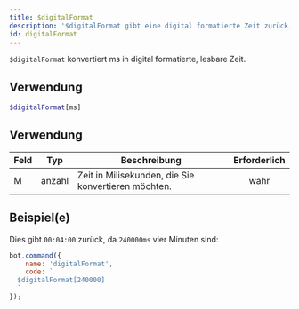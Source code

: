 ```yaml
---
title: $digitalFormat
description: '$digitalFormat gibt eine digital formatierte Zeit zurück, die von ms konvertiert wurde.'
id: digitalFormat
---
```


`$digitalFormat` konvertiert ms in digital formatierte, lesbare Zeit.

## Verwendung

```php
$digitalFormat[ms]
```

## Verwendung

| Feld | Typ    | Beschreibung                                        | Erforderlich |
| ---- | ------ | --------------------------------------------------- |:------------:|
| M    | anzahl | Zeit in Milisekunden, die Sie konvertieren möchten. |     wahr     |

## Beispiel(e)

Dies gibt `00:04:00` zurück, da `240000ms` vier Minuten sind:

```javascript
bot.command({
    name: 'digitalFormat',
    code: `
  $digitalFormat[240000]
  `
});
```
